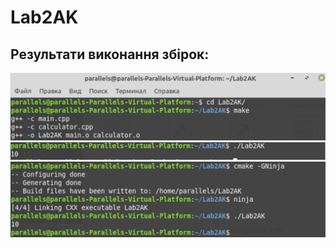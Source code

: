 # Lab2AK

## Результати виконання збірок:  

![image](screenshots/1.png)
![image](screenshots/2.png)
![image](screenshots/3.png)


